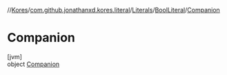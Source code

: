 //[Kores](../../../../../index.md)/[com.github.jonathanxd.kores.literal](../../../index.md)/[Literals](../../index.md)/[BoolLiteral](../index.md)/[Companion](index.md)

# Companion

[jvm]\
object [Companion](index.md)

